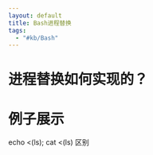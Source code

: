 ```yaml
---
layout: default
title: Bash进程替换
tags:
  - "#kb/Bash"
---
```


# 进程替换如何实现的？



# 例子展示
echo <(ls); cat <(ls) 区别
